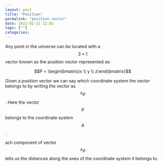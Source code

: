 ```yaml
---
layout: post
title: "Position"
permalink: "position_vector"
date: 2022-02-21 12:02
tags: [""]
categories:
---
```


Any point in the universe can be located with a $$3 \times 1$$ vector known as the position
vector represented as:

$$P = \begin{bmatrix}x \\ y \\ z\end{bmatrix}$$

Given a position vector we can say which coordinate system the vector belongs to
by writing the vector as $$^{A}P$$. Here the vector $$P$$ belongs to the
coordinate system $$A$$.

ach component of vector $$^AP$$ tells us the distances along the axes of the
coordinate system it belongs to.
